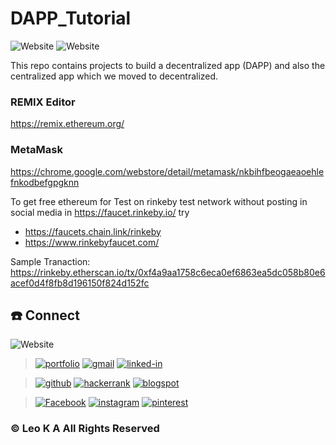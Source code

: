# DAPP_Tutorial

<img alt="Website" src="https://img.shields.io/badge/owner-leoka-blue"> <img alt="Website" src="https://img.shields.io/badge/purpose-Learn-red">

This repo contains projects to build a decentralized app (DAPP) and also the centralized app which we moved to decentralized.

### REMIX Editor 
https://remix.ethereum.org/

### MetaMask
https://chrome.google.com/webstore/detail/metamask/nkbihfbeogaeaoehlefnkodbefgpgknn


To get free ethereum for Test on rinkeby test network without posting in social media in https://faucet.rinkeby.io/
try
  - https://faucets.chain.link/rinkeby
  - https://www.rinkebyfaucet.com/

Sample Tranaction: https://rinkeby.etherscan.io/tx/0xf4a9aa1758c6eca0ef6863ea5dc058b80e6acef0d4f8fb8d196150f824d152fc 

## :phone: Connect

<img alt="Website" src="https://img.shields.io/website?url=https%3A%2F%2Fleoka1993.wixsite.com%2Fleoka">

> [![portfolio](https://img.shields.io/badge/Portfolio-5340ff?style=for-the-badge&logo=Google-chrome&logoColor=white)](https://leoka1993.wixsite.com/leoka) 
[![gmail](https://img.shields.io/badge/Gmail-D14836?style=for-the-badge&logo=Gmail&logoColor=white)](mailto:leo.ka1993@gmail.com)
[![linked-in](https://img.shields.io/badge/Linked_In-0077B5?style=for-the-badge&logo=LinkedIn&logoColor=white)](http://linkedin.com/in/leoka037)

>[![github](https://img.shields.io/badge/GitHub-000000?style=for-the-badge&logo=GitHub&logoColor=white)](https://github.com/LEOKA037)
[![hackerrank](https://img.shields.io/badge/hackerrank-006400?style=for-the-badge&logo=hackerrank&logoColor=white)](https://www.hackerrank.com/leo_ka1993)
[![blogspot](https://img.shields.io/badge/blogger-FFA500?style=for-the-badge&logo=blogger&logoColor=white)](http://sharetechknowledgebyleo.blogspot.com/)

>[![Facebook](https://img.shields.io/badge/Facebook-0077B5?style=for-the-badge&logo=Facebook&logoColor=white)](https://www.facebook.com/LEO.K.A.037)
[![instagram](https://img.shields.io/badge/Instagram-E4405F?style=for-the-badge&logo=instagram&logoColor=white)](https://instagram.com/leo____037)
[![pinterest](https://img.shields.io/badge/Pinterest-E4405F?style=for-the-badge&logo=pinterest&logoColor=white)](https://in.pinterest.com/leoka1993/)

### © Leo K A All Rights Reserved
